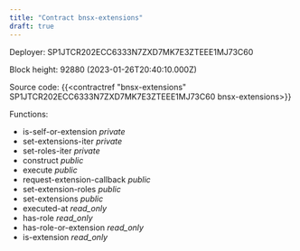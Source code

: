```yaml
---
title: "Contract bnsx-extensions"
draft: true
---
```

Deployer: SP1JTCR202ECC6333N7ZXD7MK7E3ZTEEE1MJ73C60


 



Block height: 92880 (2023-01-26T20:40:10.000Z)

Source code: {{<contractref "bnsx-extensions" SP1JTCR202ECC6333N7ZXD7MK7E3ZTEEE1MJ73C60 bnsx-extensions>}}

Functions:

* is-self-or-extension _private_
* set-extensions-iter _private_
* set-roles-iter _private_
* construct _public_
* execute _public_
* request-extension-callback _public_
* set-extension-roles _public_
* set-extensions _public_
* executed-at _read_only_
* has-role _read_only_
* has-role-or-extension _read_only_
* is-extension _read_only_

